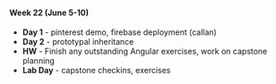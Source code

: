 #### Week 22 (June 5-10)
* **Day 1** - pinterest demo, firebase deployment (callan)
* **Day 2** - prototypal inheritance
* **HW** - Finish any outstanding Angular exercises, work on capstone planning
* **Lab Day** - capstone checkins, exercises